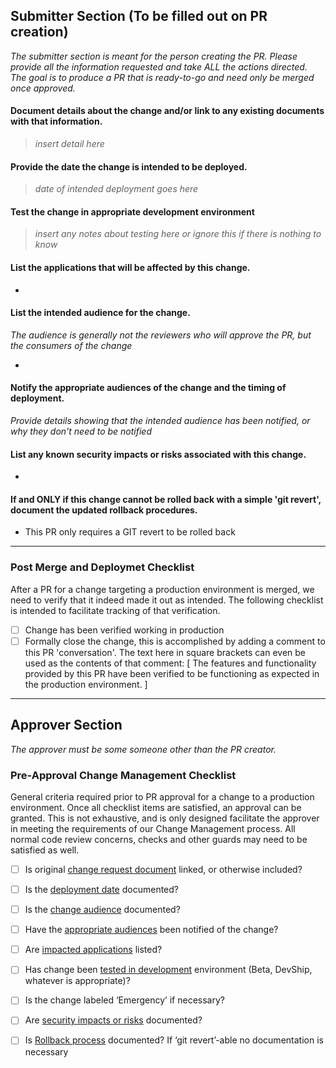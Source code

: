 ## Submitter Section (To be filled out on PR creation)

*The submitter section is meant for the person creating the PR.  Please provide all the information requested and take ALL the actions directed. The goal is to produce a PR that is ready-to-go and need only be merged once approved.*

#### Document details about the change and/or link to any existing documents with that information.

> *insert detail here*

#### Provide the date the change is intended to be deployed.

> *date of intended deployment goes here*

#### Test the change in appropriate development environment

> *insert any notes about testing here or ignore this if there is nothing to know*

#### List the applications that will be affected by this change.

- 

#### List the intended audience for the change.

*The audience is generally not the reviewers who will approve the PR, but the consumers of the change*

- 

#### Notify the appropriate audiences of the change and the timing of deployment.

*Provide details showing that the intended audience has been notified, or why they don't need to be notified*

#### List any known security impacts or risks associated with this change.

- 

#### If and ONLY if this change cannot be rolled back with a simple 'git revert', document the updated rollback procedures.

- This PR only requires a GIT revert to be rolled back

---

### Post Merge and Deploymet Checklist

After a PR for a change targeting a production environment is merged, we need to verify that it indeed made it out as intended. The following checklist is intended to facilitate tracking of that verification.

- [ ] Change has been verified working in production
- [ ] Formally close the change, this is accomplished by adding a comment to this PR 'conversation'. The text here in square brackets can even be used as the contents of that comment: [ The features and functionality provided by this PR have been verified to be functioning as expected in the production environment. ]

---

## Approver Section

*The approver must be some someone other than the PR creator.*

### Pre-Approval Change Management Checklist

General criteria required prior to PR approval for a change to a production environment. Once all checklist items are satisfied, an approval can be granted. This is not exhaustive, and is only designed facilitate the approver in meeting the requirements of our Change Management process.  All normal code review concerns, checks and other guards may need to be satisfied as well.

- [ ] Is original [change request document](#document-details-about-the-change-andor-link-to-any-existing-documents-with-that-information) linked, or otherwise included?
- [ ] Is the [deployment date](#provide-the-date-the-change-is-intended-to-be-deployed) documented? 
- [ ] Is the [change audience](#list-the-applications-that-will-be-affected-by-this-change) documented?
- [ ] Have the [appropriate audiences](#notify-the-appropriate-audiences-of-the-change-and-the-timing-of-deployment) been notified of the change?
- [ ] Are [impacted applications](#list-the-applications-that-will-be-affected-by-this-change) listed?
- [ ] Has change been [tested in development](#test-the-change-in-appropriate-development-environment) environment (Beta, DevShip, whatever is appropriate)?
- [ ] Is the change labeled ‘Emergency’ if necessary?
- [ ] Are [security impacts or risks](#list-any-known-security-impacts-or-risks-associated-with-this-change) documented?
- [ ] Is [Rollback process](#if-and-only-if-this-change-cannot-be-rolled-back-with-a-simple-git-revert-document-the-rollback-procedures) documented? If ‘git revert’-able no documentation is necessary

